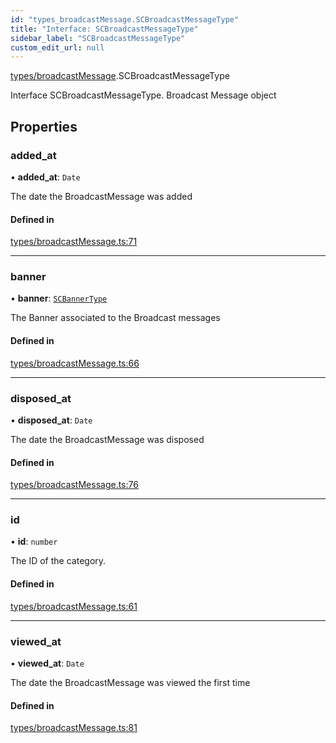 ```yaml
---
id: "types_broadcastMessage.SCBroadcastMessageType"
title: "Interface: SCBroadcastMessageType"
sidebar_label: "SCBroadcastMessageType"
custom_edit_url: null
---
```


[types/broadcastMessage](../modules/types_broadcastMessage).SCBroadcastMessageType

Interface SCBroadcastMessageType.
Broadcast Message object

## Properties

### added\_at

• **added\_at**: `Date`

The date the BroadcastMessage was added

#### Defined in

[types/broadcastMessage.ts:71](https://github.com/selfcommunity/community-ui/blob/7897031/packages/sc-core/src/types/broadcastMessage.ts#L71)

___

### banner

• **banner**: [`SCBannerType`](types_broadcastMessage.SCBannerType)

The Banner associated to the Broadcast messages

#### Defined in

[types/broadcastMessage.ts:66](https://github.com/selfcommunity/community-ui/blob/7897031/packages/sc-core/src/types/broadcastMessage.ts#L66)

___

### disposed\_at

• **disposed\_at**: `Date`

The date the BroadcastMessage was disposed

#### Defined in

[types/broadcastMessage.ts:76](https://github.com/selfcommunity/community-ui/blob/7897031/packages/sc-core/src/types/broadcastMessage.ts#L76)

___

### id

• **id**: `number`

The ID of the category.

#### Defined in

[types/broadcastMessage.ts:61](https://github.com/selfcommunity/community-ui/blob/7897031/packages/sc-core/src/types/broadcastMessage.ts#L61)

___

### viewed\_at

• **viewed\_at**: `Date`

The date the BroadcastMessage was viewed the first time

#### Defined in

[types/broadcastMessage.ts:81](https://github.com/selfcommunity/community-ui/blob/7897031/packages/sc-core/src/types/broadcastMessage.ts#L81)
